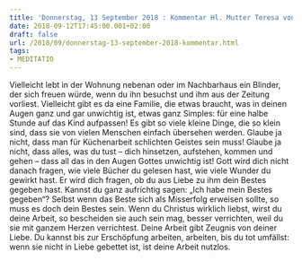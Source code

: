 ```yaml
---
title: 'Donnerstag, 13 September 2018 : Kommentar Hl. Mutter Teresa von Kalkutta'
date: 2018-09-12T17:45:00.001+02:00
draft: false
url: /2018/09/donnerstag-13-september-2018-kommentar.html
tags: 
- MEDITATIO
---
```


Vielleicht lebt in der Wohnung nebenan oder im Nachbarhaus ein Blinder, der sich freuen würde, wenn du ihn besuchst und ihm aus der Zeitung vorliest. Vielleicht gibt es da eine Familie, die etwas braucht, was in deinen Augen ganz und gar unwichtig ist, etwas ganz Simples: für eine halbe Stunde auf das Kind aufpassen! Es gibt so viele kleine Dinge, die so klein sind, dass sie von vielen Menschen einfach übersehen werden. Glaube ja nicht, dass man für Küchenarbeit schlichten Geistes sein muss! Glaube ja nicht, dass alles, was du tust – dich hinsetzen, aufstehen, kommen und gehen – dass all das in den Augen Gottes unwichtig ist! Gott wird dich nicht danach fragen, wie viele Bücher du gelesen hast, wie viele Wunder du gewirkt hast. Er wird dich fragen, ob du aus Liebe zu ihm dein Bestes gegeben hast. Kannst du ganz aufrichtig sagen: „Ich habe mein Bestes gegeben“? Selbst wenn das Beste sich als Misserfolg erweisen sollte, so muss es doch dein Bestes sein. Wenn du Christus wirklich liebst, wirst du deine Arbeit, so bescheiden sie auch sein mag, besser verrichten, weil du sie mit ganzem Herzen verrichtest. Deine Arbeit gibt Zeugnis von deiner Liebe. Du kannst bis zur Erschöpfung arbeiten, arbeiten, bis du tot umfällst: wenn sie nicht in Liebe gebettet ist, ist deine Arbeit nutzlos.